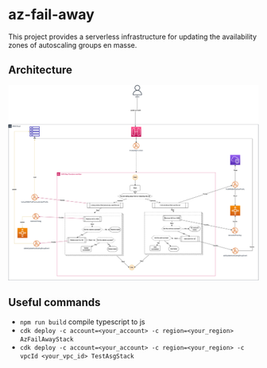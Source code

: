 # az-fail-away

This project provides a serverless infrastructure for updating the availability zones of autoscaling groups en masse.

## Architecture

![](./images/architecture.drawio.png)

## Useful commands

 * `npm run build`   compile typescript to js
 * `cdk deploy -c account=<your_account> -c region=<your_region> AzFailAwayStack`
 * `cdk deploy -c account=<your_account> -c region=<your_region> -c vpcId <your_vpc_id> TestAsgStack`
